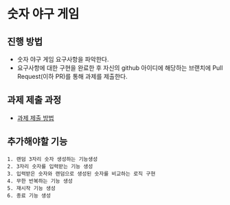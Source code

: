 # 숫자 야구 게임
## 진행 방법
* 숫자 야구 게임 요구사항을 파악한다.
* 요구사항에 대한 구현을 완료한 후 자신의 github 아이디에 해당하는 브랜치에 Pull Request(이하 PR)를 통해 과제를 제출한다.

## 과제 제출 과정
* [과제 제출 방법](https://github.com/next-step/nextstep-docs/tree/master/precourse)

## 추가해야할 기능
    1. 랜덤 3자리 숫자 생성하는 기능생성
    2. 3자리 숫자를 입력받는 기능 생성
    3. 입력받은 숫자와 랜덤으로 생성된 숫자를 비교하는 로직 구현
    4. 무한 반복하는 기능 생성
    5. 재시작 기능 생성
    6. 종료 기능 생성